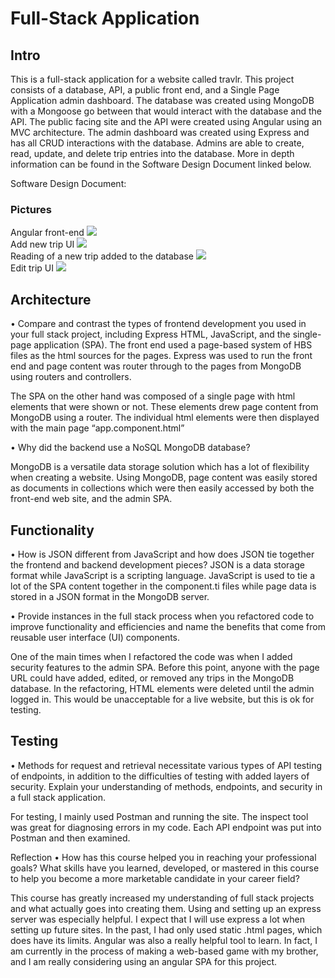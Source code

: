 # Full-Stack Application

## Intro
This is a full-stack application for a website called travlr. This project consists of a database, API, a public front end, and a Single Page Application admin dashboard. The database was created using MongoDB with a Mongoose go between that would interact with the database and the API. The public facing site and the API were created using Angular using an MVC architecture. The admin dashboard was created using Express and has all CRUD interactions with the database. Admins are able to create, read, update, and delete trip entries into the database. More in depth information can be found in the Software Design Document linked below.

Software Design Document: 

### Pictures
Angular front-end
<image src = "Pics/Main Page.png" ></image>
<br>
Add new trip UI
<image src = "Pics/Add Trip.png" ></image>
<br>
Reading of a new trip added to the database
<image src = "Pics/New Added Trip.png" ></image>
<br>
Edit trip UI
<image src = "Pics/Edit Trip.png" ></image>

## Architecture
•	Compare and contrast the types of frontend development you used in your full stack project, including Express HTML, JavaScript, and the single-page application (SPA).
The front end used a page-based system of HBS files as the html sources for the pages. Express was used to run the front end and page content was router through to the pages from MongoDB using routers and controllers.

The SPA on the other hand was composed of a single page with html elements that were shown or not. These elements drew page content from MongoDB using a router. The individual html elements were then displayed with the main page “app.component.html”

•	Why did the backend use a NoSQL MongoDB database?

MongoDB is a versatile data storage solution which has a lot of flexibility when creating a website. Using MongoDB, page content was easily stored as documents in collections which were then easily accessed by both the front-end web site, and the admin SPA.


## Functionality
•	How is JSON different from JavaScript and how does JSON tie together the frontend and backend development pieces?
JSON is a data storage format while JavaScript is a scripting language. JavaScript is used to tie a lot of the SPA content together in the component.ti files while page data is stored in a JSON format in the MongoDB server.

•	Provide instances in the full stack process when you refactored code to improve functionality and efficiencies and name the benefits that come from reusable user interface (UI) components.

One of the main times when I refactored the code was when I added security features to the admin SPA. Before this point, anyone with the page URL could have added, edited, or removed any trips in the MongoDB database. In the refactoring, HTML elements were deleted until the admin logged in. This would be unacceptable for a live website, but this is ok for testing.


## Testing
•	Methods for request and retrieval necessitate various types of API testing of endpoints, in addition to the difficulties of testing with added layers of security. Explain your understanding of methods, endpoints, and security in a full stack application.

For testing, I mainly used Postman and running the site. The inspect tool was great for diagnosing errors in my code. Each API endpoint was put into Postman and then examined.


Reflection
•	How has this course helped you in reaching your professional goals? What skills have you learned, developed, or mastered in this course to help you become a more marketable candidate in your career field?

This course has greatly increased my understanding of full stack projects and what actually goes into creating them. Using and setting up an express server was especially helpful. I expect that I will use express a lot when setting up future sites. In the past, I had only used static .html pages, which does have its limits. Angular was also a really helpful tool to learn. In fact, I am currently in the process of making a web-based game with my brother, and I am really considering using an angular SPA for this project.
